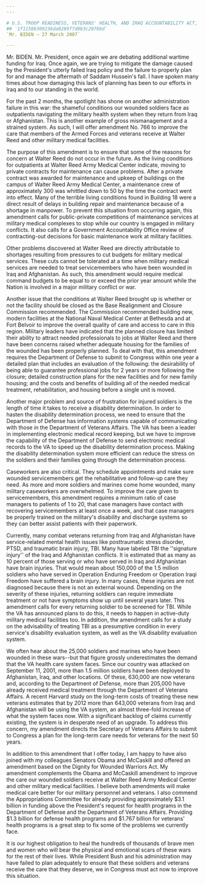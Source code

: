 ```yaml
---
---

# U.S. TROOP READINESS, VETERANS' HEALTH, AND IRAQ ACCOUNTABILITY ACT,
## `1f11586309236da0289f7d0b3c2076bd`
`Mr. BIDEN — 27 March 2007`

---
```



Mr. BIDEN. Mr. President, once again we are debating additional 
wartime funding for Iraq. Once again, we are trying to mitigate the 
damage caused by the President's utterly failed Iraq policy and the 
failure to properly plan for and manage the aftermath of Saddam 
Hussein's fall. I have spoken many times about how damaging this lack 
of planning has been to our efforts in Iraq and to our standing in the 
world.



For the past 2 months, the spotlight has shone on another 
administration failure in this war: the shameful conditions our wounded 
soldiers face as outpatients navigating the military health system when 
they return from Iraq or Afghanistan. This is another example of gross 
mismanagement and a strained system. As such, I will offer amendment 
No. 766 to improve the care that members of the Armed Forces and 
veterans receive at Walter Reed and other military medical facilities.

The purpose of this amendment is to ensure that some of the reasons 
for concern at Walter Reed do not occur in the future. As the living 
conditions for outpatients at Walter Reed Army Medical Center indicate, 
moving to private contracts for maintenance can cause problems. After a 
private contract was awarded for maintenance and upkeep of buildings on 
the campus of Walter Reed Army Medical Center, a maintenance crew of 
approximately 300 was whittled down to 50 by the time the contract went 
into effect. Many of the terrible living conditions found in Building 
18 were a direct result of delays in building repair and maintenance 
because of a shortage in manpower. To prevent this situation from 
occurring again, this amendment calls for public-private competitions 
of maintenance services at military medical complexes to stop while our 
country is engaged in military conflicts. It also calls for a 
Government Accountability Office review of contracting-out decisions 
for basic maintenance work at military facilities.

Other problems discovered at Walter Reed are directly attributable to 
shortages resulting from pressures to cut budgets for military medical 
services. These cuts cannot be tolerated at a time when military 
medical services are needed to treat servicemembers who have been 
wounded in Iraq and Afghanistan. As such, this amendment would require 
medical command budgets to be equal to or exceed the prior year amount 
while the Nation is involved in a major military conflict or war.

Another issue that the conditions at Walter Reed brought up is 
whether or not the facility should be closed as the Base Realignment 
and Closure Commission recommended. The Commission recommended building 
new, modern facilities at the National Naval Medical Center at Bethesda 
and at Fort Belvoir to improve the overall quality of care and access 
to care in this region. Military leaders have indicated that the 
planned closure has limited their ability to attract needed 
professionals to jobs at Walter Reed and there have been concerns 
raised whether adequate housing for the families of the wounded has 
been properly planned. To deal with that, this amendment requires the 
Department of Defense to submit to Congress within one year a detailed 
plan that includes an evaluation of the following: the desirability of 
being able to guarantee professional jobs for 2 years or more following 
the closure; detailed construction plans for the new facilities and for 
new family housing; and the costs and benefits of building all of the 
needed medical treatment, rehabilitation, and housing before a single 
unit is moved.

Another major problem and source of frustration for injured soldiers 
is the length of time it takes to receive a disability determination. 
In order to hasten the disability determination process, we need to 
ensure that the Department of Defense has information systems capable 
of communicating with those in the Department of Veterans Affairs. The 
VA has been a leader in implementing electronic medical record keeping, 
but we have to improve the capability of the Department of Defense to 
send electronic medical records to the VA to speed up the disability 
determination process. Making the disability determination system more 
efficient can reduce the stress on the soldiers and their families 
going through the determination process.

Caseworkers are also critical. They schedule appointments and make 
sure wounded servicemembers get the rehabilitative and follow-up care 
they need. As more and more soldiers and marines come home wounded, 
many military caseworkers are overwhelmed. To improve the care given to 
servicemembers, this amendment requires a minimum ratio of case 
managers to patients of 1 to 20, that case managers have contact with 
recovering servicemembers at least once a week, and that case managers 
be properly trained on the military's disability and discharge systems 
so they can better assist patients with their paperwork.

Currently, many combat veterans returning from Iraq and Afghanistan 
have service-related mental health issues like posttraumatic stress 
disorder, PTSD, and traumatic brain injury, TBI. Many have labeled TBI 
the ''signature injury'' of the Iraq and Afghanistan conflicts. It is 
estimated that as many as 10 percent of those serving or who have 
served in Iraq and Afghanistan have brain injuries. That would mean 
about 150,000 of the 1.5 million soldiers who have served in Operation 
Enduring Freedom or Operation Iraqi Freedom have suffered a brain 
injury. In many cases, these injuries are not diagnosed because there 
is not an external wound. Depending on the severity of these injuries, 
returning soldiers can require immediate treatment or not have symptoms 
show up until several years later. This amendment calls for every 
returning soldier to be screened for TBI. While the VA has announced 
plans to do this, it needs to happen in active-duty military medical 
facilities too. In addition, the amendment calls for a study on the 
advisability of treating TBI as a presumptive condition in every 
service's disability evaluation system, as well as the VA disability 
evaluation system.

We often hear about the 25,000 soldiers and marines who have been 
wounded in these wars--but that figure grossly underestimates the 
demand that the VA health care system faces. Since our country was 
attacked on September 11, 2001, more than 1.5 million soldiers have 
been deployed to Afghanistan, Iraq, and other locations. Of these, 
630,000 are now veterans and, according to the Department of Defense, 
more than 205,000 have already received medical treatment through the 
Department of Veterans Affairs. A recent Harvard study on the long-term 
costs of treating these new veterans estimates that by 2012 more than 
643,000 veterans from Iraq and Afghanistan will be using the VA system, 
an almost three-fold increase of what the system faces now. With a 
significant backlog of claims currently existing, the system is in 
desperate need of an upgrade. To address this concern, my amendment 
directs the Secretary of Veterans Affairs to submit to Congress a plan 
for the long-term care needs for veterans for the next 50 years.

In addition to this amendment that I offer today, I am happy to have 
also joined with my colleagues Senators Obama and McCaskill and offered 
an amendment based on the Dignity for Wounded Warriors Act. My 
amendment complements the Obama and McCaskill amendment to improve the 
care our wounded soldiers receive at Walter Reed Army Medical Center 
and other military medical facilities. I believe both amendments will 
make medical care better for our military personnel and veterans. I 
also commend the Appropriations Committee for already providing 
approximately $3.1 billion in funding above the President's request for 
health programs in the Department of Defense and the Department of 
Veterans Affairs. Providing $1.3 billion for defense health programs 
and $1.767 billion for veterans' health programs is a great step to fix 
some of the problems we currently face.

It is our highest obligation to heal the hundreds of thousands of 
brave men and women who will bear the physical and emotional scars of 
these wars for the rest of their lives. While President Bush and his 
administration may have failed to plan adequately to ensure that these 
soldiers and veterans receive the care that they deserve, we in 
Congress must act now to improve this situation.